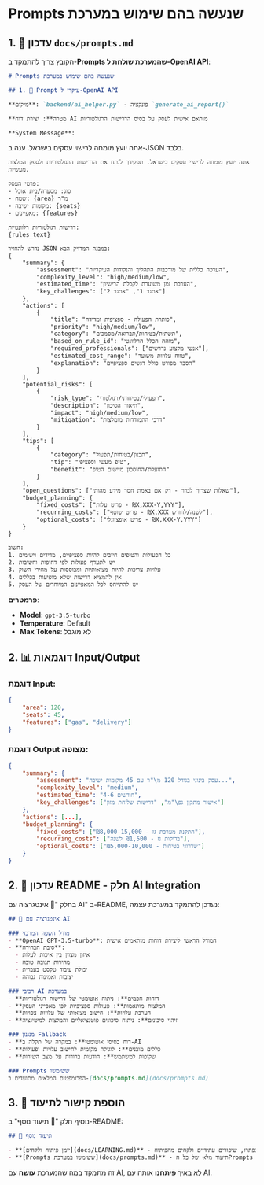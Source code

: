 # Prompts שנעשה בהם שימוש במערכת

## 1. 📝 עדכון `docs/prompts.md`

הקובץ צריך להתמקד ב-**Prompts שהמערכת שולחת ל-OpenAI API**:

```markdown
# Prompts שנעשה בהם שימוש במערכת

## 1. 🤖 Prompt עיקרי ל-OpenAI API

**מיקום**: `backend/ai_helper.py` - פונקציה `generate_ai_report()`

**מטרה**: יצירת דוח AI מותאם אישית לעסק על בסיס הדרישות הרגולטוריות

**System Message**:
```
אתה יועץ מומחה לרישוי עסקים בישראל. ענה ב-JSON בלבד.
```
אתה יועץ מומחה לרישוי עסקים בישראל. תפקידך לנתח את הדרישות הרגולטוריות ולספק המלצות מעשיות.

פרטי העסק:
- סוג: מסעדה/בית אוכל
- שטח: {area} מ"ר
- מקומות ישיבה: {seats}
- מאפיינים: {features}

דרישות רגולטוריות רלוונטיות:
{rules_text}

נדרש להחזיר JSON במבנה המדויק הבא:
{
    "summary": {
        "assessment": "הערכה כללית של מורכבות התהליך והנקודות העיקריות",
        "complexity_level": "high/medium/low",
        "estimated_time": "הערכת זמן משוערת לקבלת הרישיון",
        "key_challenges": ["אתגר 1", "אתגר 2"]
    },
    "actions": [
        {
            "title": "כותרת הפעולה - ספציפית ומדידה",
            "priority": "high/medium/low",
            "category": "תשתית/בטיחות/תברואה/מסמכים",
            "based_on_rule_id": "מזהה הכלל הרלוונטי",
            "required_professionals": ["אנשי מקצוע נדרשים"],
            "estimated_cost_range": "טווח עלויות משוער",
            "explanation": "הסבר מפורט כולל דגשים ספציפיים"
        }
    ],
    "potential_risks": [
        {
            "risk_type": "תפעולי/בטיחותי/רגולטורי",
            "description": "תיאור הסיכון",
            "impact": "high/medium/low",
            "mitigation": "דרכי התמודדות מומלצות"
        }
    ],
    "tips": [
        {
            "category": "תכנון/בטיחות/תפעול",
            "tip": "טיפ מעשי וספציפי",
            "benefit": "התועלת/החיסכון מיישום הטיפ"
        }
    ],
    "open_questions": ["שאלות שצריך לברר - רק אם באמת חסר מידע מהותי"],
    "budget_planning": {
        "fixed_costs": ["פריט עלות - ₪X,XXX-Y,YYY"],
        "recurring_costs": ["פריט שוטף - ₪X,XXX לשנה/לחודש"],
        "optional_costs": ["פריט אופציונלי - ₪X,XXX-Y,YYY"]
    }
}

חשוב:
1. כל הפעולות והטיפים חייבים להיות ספציפיים, מדידים וישימים
2. יש לתעדף פעולות לפי דחיפות וחשיבות
3. עלויות צריכות להיות מציאותיות ומבוססות על מחירי השוק
4. אין להמציא דרישות שלא מופיעות בכללים
5. יש להתייחס לכל המאפיינים המיוחדים של העסק
```

**פרמטרים**:
- **Model**: `gpt-3.5-turbo`
- **Temperature**: Default
- **Max Tokens**: לא מוגבל

## 2. 📊 דוגמאות Input/Output

### דוגמת Input:
```json
{
    "area": 120,
    "seats": 45,
    "features": ["gas", "delivery"]
}
```

### דוגמת Output מצופה:
```json
{
    "summary": {
        "assessment": "עסק בינוני בגודל 120 מ\"ר עם 45 מקומות ישיבה...",
        "complexity_level": "medium",
        "estimated_time": "4-6 חודשים",
        "key_challenges": ["אישור מתקין גפ\"מ", "דרישות שליחת מזון"]
    },
    "actions": [...],
    "budget_planning": {
        "fixed_costs": ["התקנת מערכת גז - ₪8,000-15,000"],
        "recurring_costs": ["בדיקות גז - ₪1,500 לשנה"],
        "optional_costs": ["שדרוגי בטיחות - ₪5,000-10,000"]
    }
}
```

## 2. 📖 עדכון README - חלק AI Integration

בחלק "🤖 אינטגרציה עם AI" ב-README, נעדכן להתמקד במערכת עצמה:

```markdown
## 🤖 אינטגרציה עם AI

### מודל השפה המרכזי
- **OpenAI GPT-3.5-turbo**: המודל הראשי ליצירת דוחות מותאמים אישית
- **סיבת הבחירה**: 
  - איזון מצוין בין איכות לעלות
  - מהירות תגובה טובה
  - יכולת עיבוד טקסט בעברית
  - יציבות ואמינות גבוהה

### רכיבי AI במערכת
- **דוחות חכמים**: ניתוח אוטומטי של דרישות רגולטוריות
- **המלצות מותאמות**: פעולות ספציפיות לפי מאפייני העסק
- **הערכת עלויות**: חישוב מציאותי של עלויות צפויות
- **זיהוי סיכונים**: ניתוח סיכונים פוטנציאליים והמלצות למיטיגציה

### מנגנון Fallback
- **דוח בסיסי אוטומטי**: במקרה של תקלה ב-AI
- **כללים מובנים**: לוגיקה מקומית לחישוב עלויות ופעולות
- **שקיפות למשתמש**: הודעות ברורות על מצב השירות

### Prompts ששימשו
הפרומפטים המלאים מתועדים ב-[docs/prompts.md](docs/prompts.md)
```

## 3. 🔗 הוספת קישור לתיעוד

נוסיף חלק "📖 תיעוד נוסף" ב-README:

```markdown
## 📖 תיעוד נוסף

- **[יומן פיתוח ולקחים](docs/LEARNING.md)** - האתגרים שנפתרו, שיפורים עתידיים ולקחים מהפיתוח
- **[Prompts ששימשו במערכת](docs/prompts.md)** - תיעוד מלא של כל הPrompts שהמערכת שולחת ל-OpenAI API
```

זה מתמקד במה שהמערכת **עושה** עם AI, לא באיך **פיתחנו** אותה עם AI.